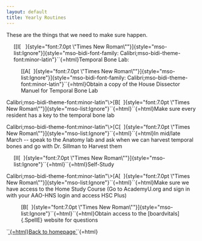 ```yaml
---
layout: default
title: Yearly Routines
---
```

<p class="MsoNormal">
These are the things that we need to make sure happen.
</p>
<p class="MsoListParagraphCxSpFirst" style="margin-left:.2in;mso-add-space:auto;
mso-list:l115 level1 lfo60">
<!--[if !supportLists]-->
[[I[   ]{style="font:7.0pt \"Times New Roman\""}]{style="mso-list:Ignore"}]{style="mso-bidi-font-family:
Calibri;mso-bidi-theme-font:minor-latin"}`<!--[endif]-->`{=html}Temporal
Bone Lab:
</p>
<p class="MsoListParagraphCxSpMiddle" style="margin-left:.4in;mso-add-space:auto;
mso-list:l115 level2 lfo60">
<!--[if !supportLists]-->
[[A[  ]{style="font:7.0pt \"Times New Roman\""}]{style="mso-list:Ignore"}]{style="mso-bidi-font-family:
Calibri;mso-bidi-theme-font:minor-latin"}`<!--[endif]-->`{=html}Obtain
a copy of the House Dissector Manuel for Temporal Bone Lab
</p>
Calibri;mso-bidi-theme-font:minor-latin"\>[B[  ]{style="font:7.0pt \"Times New Roman\""}]{style="mso-list:Ignore"}`</span>`{=html}`<!--[endif]-->`{=html}Make
sure every resident has a key to the temporal bone lab
</p>
Calibri;mso-bidi-theme-font:minor-latin"\>[C[  ]{style="font:7.0pt \"Times New Roman\""}]{style="mso-list:Ignore"}`</span>`{=html}`<!--[endif]-->`{=html}In
mid/late March -- speak to the Anatomy lab and ask when we can harvest temporal
bones and go with Dr. Sillman to Harvest them
</p>
<p class="MsoListParagraphCxSpMiddle" style="margin-left:.2in;mso-add-space:auto;
Calibri;mso-bidi-theme-font:minor-latin">
[II[  ]{style="font:7.0pt \"Times New Roman\""}]{style="mso-list:Ignore"}`</span>`{=html}`<!--[endif]-->`{=html}Self-Study
</p>
Calibri;mso-bidi-theme-font:minor-latin"\>[A[  ]{style="font:7.0pt \"Times New Roman\""}]{style="mso-list:Ignore"}`</span>`{=html}`<!--[endif]-->`{=html}Make
sure we have access to the Home Study Course (Go to AcademyU.org and sign in
with your AAO-HNS login and access HSC Plus)
</p>
<p class="MsoListParagraphCxSpLast" style="margin-left:.4in;mso-add-space:auto;
Calibri;mso-bidi-theme-font:minor-latin">
[B[  ]{style="font:7.0pt \"Times New Roman\""}]{style="mso-list:Ignore"}`</span>`{=html}`<!--[endif]-->`{=html}Obtain
access to the [boardvitals]{.SpellE} website for questions
</p>
<p>
`<a href='index.html'>`{=html}Back to homepage`</a>`{=html}
</p>
